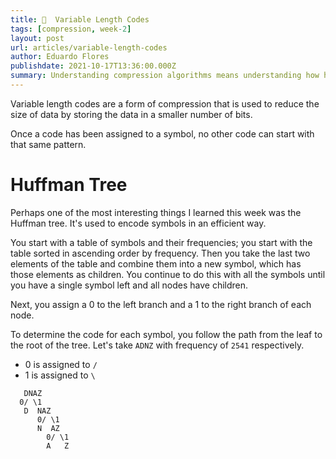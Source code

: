 ```yaml
---
title: 🔢  Variable Length Codes
tags: [compression, week-2]
layout: post
url: articles/variable-length-codes
author: Eduardo Flores
publishdate: 2021-10-17T13:36:00.000Z
summary: Understanding compression algorithms means understanding how humans view and use data.
---
```


Variable length codes are a form of compression that is used to reduce the size of data by storing the data in a smaller number of bits.

Once a code has been assigned to a symbol, no other code can start with that same pattern.

# Huffman Tree

Perhaps one of the most interesting things I learned this week was the Huffman tree. It's used to encode symbols in an efficient way.

You start with a table of symbols and their frequencies; you start with the table sorted in ascending order by frequency.
Then you take the last two elements of the table and combine them into a new symbol, which has those elements as children.
You continue to do this with all the symbols until you have a single symbol left and all nodes have children.

Next, you assign a 0 to the left branch and a 1 to the right branch of each node.

To determine the code for each symbol, you follow the path from the leaf to the root of the tree.
Let's take `ADNZ` with frequency of `2541` respectively.

- 0 is assigned to `/`
- 1 is assigned to `\`

```
   DNAZ
  0/ \1
   D  NAZ
      0/ \1
      N  AZ
        0/ \1
        A   Z
```
